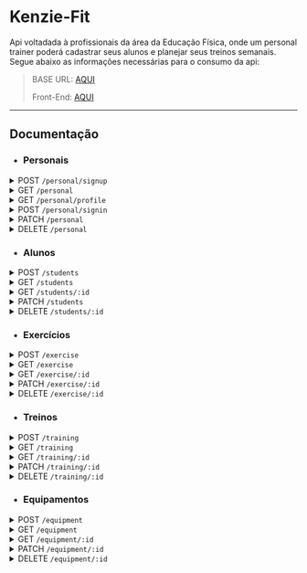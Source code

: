 # **Kenzie-Fit**

Api voltadada à profissionais da área da Educação Física, onde um personal trainer poderá cadastrar seus alunos e planejar seus treinos semanais. Segue abaixo as informações necessárias para o consumo da api:

> <p>BASE URL: <a href="https://academy-api-kenzie.herokuapp.com/">AQUI</a></p>
> <p>Front-End: <a href="https://github.com/thdias00/kenzie-fit">AQUI</a></p>

---

## **Documentação**

- ### **Personais**

<details>
  <summary>POST <code>/personal/signup</code></summary>
<p>Cadastra um novo personal no banco de dados.</p>
Corpo da requisição:

```json
{
  "nome": "Lucas Pereira",
  "email": "Lucas@email.com",
  "cpf": "333.333.333-34",
  "senha": "*aA123456"
}
```

Corpo da resposta `201 CREATED`:

```json
{
  "id": 3,
  "nome": "Lucas Pereira",
  "email": "Lucas@email.com",
  "cpf": "333.333.333-34",
  "alunos": []
}
```

</details>

<details>
  <summary>GET <code>/personal</code></summary>
<p>Retorna uma lista contendo todos os personais cadastrados no banco de dados.</p>
Corpo da requisição:

```
Não há corpo
```

Corpo da resposta `200 OK`:

```json
{
  "personal": [
    {
      "id": 1,
      "nome": "Augusto Pereira",
      "email": "Augusto@email.com",
      "cpf": "333.333.333-33",
      "alunos": []
    },
    {
      "id": 3,
      "nome": "Lucas Pereira",
      "email": "Lucas@email.com",
      "cpf": "333.333.333-34",
      "alunos": []
    }
  ]
}
```

</details>

<details>
  <summary>GET <code>/personal/profile</code></summary>
<p>Retorna as informações do personal indicado no token.</p>
Corpo da requisição:

```
Não há corpo
```

Corpo da resposta `200 OK`:

```json
{
  "id": 3,
  "nome": "Lucas Pereira",
  "email": "Lucas@email.com",
  "cpf": "333.333.333-34",
  "alunos": []
}
```

</details>

<details>
  <summary>POST <code>/personal/signin</code></summary>
<p>Realiza o login de um personal já cadastrado no banco de dados.</p>
Corpo da requisição:

```json
{
  "email": "Lucas@email.com",
  "senha": "*aA123456"
}
```

Corpo da resposta `200 OK`:

```json
{
  "token": "eyJ0eXAiOiJKV1QiLCJhbGciOiJIUzI1NiJ9.eyJmcmVzaCI6ZmFsc2UsImlhdCI6MTY1MTgwNDExNiwianRpIjoiOTE5ZDMyZTEtZTBiZS00ODE2LWIxZmMtNDY5MjUwNDUxNmJjIiwidHlwZSI6ImFjY2VzcyIsInN1YiI6eyJpZCI6Mywibm9tZSI6Ikx1Y2FzIFBlcmVpcmEiLCJlbWFpbCI6Ikx1Y2FzQGVtYWlsLmNvbSIsImNwZiI6IjMzMy4zMzMuMzMzLTM0IiwiYWx1bm9zIjpbXX0sIm5iZiI6MTY1MTgwNDExNiwiZXhwIjoxNjUxODA3NzE2fQ.M4lOkNw83LL4zOvysrrHQGL7TRJKPtvxbGlEu3MWP60",
  "user": {
    "id": 3,
    "nome": "Lucas Pereira",
    "email": "Lucas@email.com",
    "cpf": "333.333.333-34",
    "alunos": []
  }
}
```

</details>

<details>
  <summary>PATCH <code>/personal</code></summary>
<p>Atualiza as informações de um personal já cadastrado no banco de dados.</p>
Corpo da requisição:

```json
{
  "nome": "Lucas Pereira Silva"
}
```

Corpo da resposta `200 OK`:

```json
{
  "id": 3,
  "nome": "Lucas Pereira Silva",
  "email": "Lucas@email.com",
  "cpf": "333.333.333-34",
  "alunos": []
}
```

</details>

<details>
  <summary>DELETE <code>/personal</code></summary>
<p>Exclui um personal do banco de dados.</p>
Corpo da requisição:

```json
Não há corpo
```

Corpo da resposta `204 NO CONTENT`:

```json
Não há corpo
```

</details>

- ### **Alunos**

<details>
  <summary>POST <code>/students</code></summary>

<p>Cadastra um novo aluno no banco de dados.</p>
Corpo da requisição:

```json
{
  "nome": "Antonio Ruiz",
  "telefone": "(99)99999-9999",
  "email": "antonio@email.com",
  "peso": 80,
  "altura": 1.75
}
```

Corpo da resposta `201 CREATED`:

```json
{
  "nome": "Antonio Ruiz",
  "telefone": "(99)99999-9999",
  "email": "antonio@email.com",
  "peso": 80,
  "altura": 2.0,
  "imc": 26.0,
  "personal": {
    "id": 1,
    "nome": "Augusto Pereira",
    "cpf": "333.333.333-33"
  },
  "treinos": []
}
```

</details>

<details>
  <summary>GET <code>/students</code></summary>

<p>Retorna uma lista contendo todos os alunos cadastrados no banco de dados.</p>
Corpo da requisição:

```json
Não há corpo
```

Corpo da resposta `200 OK`:

```json
{
  "count": 2,
  "alunos": [
    {
      "id": 1,
      "nome": "Antonio Ruiz",
      "telefone": "(99)99999-9999",
      "email": "antonio@email.com",
      "peso": 80,
      "altura": 2.0,
      "imc": 26.0,
      "treinos": []
    },
    {
      "id": 2,
      "nome": "Carlos Barbosa",
      "telefone": "(99)99999-9999",
      "email": "Carlos@email.com",
      "peso": 80,
      "altura": 2.0,
      "imc": 26.0,
      "treinos": []
    }
  ]
}
```

</details>

<details>
  <summary>GET <code>/students/:id</code></summary>

<p>Retorna as informações do aluno indicado na url.</p>
Corpo da requisição:

```json
Não há corpo
```

Corpo da resposta `200 OK`:

```json
{
  "id": 1,
  "nome": "Antonio Ruiz",
  "telefone": "(99)99999-9999",
  "email": "antonio@email.com",
  "peso": 80,
  "altura": 2.0,
  "imc": 26.0,
  "personal": {
    "id": 1,
    "nome": "Augusto Pereira",
    "cpf": "333.333.333-33"
  },
  "treinos": []
}
```

</details>

<details>
  <summary>PATCH <code>/students</code></summary>

<p>Atualiza as informações de um aluno no banco de dados.</p>
Corpo da requisição:

```json
{
  "nome": "Antonio Luiz"
}
```

Corpo da resposta `200 OK`:

```json
{
  "id": 1,
  "nome": "Antonio Luiz",
  "telefone": "(99)99999-9999",
  "email": "antonio@email.com",
  "peso": 80,
  "altura": 2.0,
  "imc": 26.0,
  "treinos": []
}
```

</details>

<details>
  <summary>DELETE <code>/students/:id</code></summary>

<p>Deleta um aluno do banco de dados.</p>
Corpo da requisição:

```json
Não há corpo
```

Corpo da resposta `204 NO CONTENT`:

```json
Não há corpo
```

</details>

- ### **Exercícios**

<details>
  <summary>POST <code>/exercise</code></summary>

<p>Cadastra um novo exercício no banco de dados.</p>
Corpo da requisição:

```json
{
  "nome": "Supino Reto",
  "series": 4,
  "repeticoes": 15,
  "carga": "10kg cada lado",
  "estimulo": "Peito",
  "aparelho": "Supino"
}
```

Corpo da resposta `201 CREATED`:

```json
{
  "id": 1,
  "nome": "Supino Reto",
  "estimulo": "Peito",
  "execucao": {
    "id": 1,
    "series": 4,
    "repeticoes": 15,
    "carga": "10kg cada lado"
  },
  "aparelho": {
    "id": 3,
    "nome": "Supino",
    "codigo": 2
  }
}
```

</details>

<details>
  <summary>GET <code>/exercise</code></summary>

<p>Retorna uma lista contendo todos os exercícios cadastrados no banco de dados.</p>
Corpo da requisição:

```json
Não há corpo
```

Corpo da resposta `200 OK`:

```json
[
  {
    "id": 1,
    "nome": "Supino Reto",
    "estimulo": "Peito",
    "execucao": {
      "id": 1,
      "series": 4,
      "repeticoes": 15,
      "carga": "10kg cada lado"
    },
    "aparelho": {
      "id": 3,
      "nome": "Supino",
      "codigo": 2
    }
  },
  {
    "id": 2,
    "nome": "Supino Inclinado",
    "estimulo": "Peito",
    "execucao": {
      "id": 2,
      "series": 4,
      "repeticoes": 15,
      "carga": "10kg cada lado"
    },
    "aparelho": {
      "id": 3,
      "nome": "Supino",
      "codigo": 2
    }
  }
]
```

</details>

<details>
  <summary>GET <code>/exercise/:id</code></summary>

<p>Retorna as informações do exercício indicado na url.</p>
Corpo da requisição:

```json
Não há corpo
```

Corpo da resposta `200 OK`:

```json
{
  "id": 1,
  "nome": "Supino Reto",
  "estimulo": "Peito",
  "execucao": {
    "id": 1,
    "series": 4,
    "repeticoes": 15,
    "carga": "10kg cada lado"
  },
  "aparelho": {
    "id": 3,
    "nome": "Supino",
    "codigo": 2
  }
}
```

</details>

<details>
  <summary>PATCH <code>/exercise/:id</code></summary>

<p>Atualiza as informações de um exercício no banco de dados.</p>
Corpo da requisição:

```json
{
  "repeticoes": 10
}
```

Corpo da resposta `201 CREATED`:

```json
{
  "id": 1,
  "nome": "Supino Reto",
  "estimulo": "Peito",
  "execucao": {
    "id": 1,
    "series": 4,
    "repeticoes": 10,
    "carga": "10kg cada lado"
  },
  "aparelho": {
    "id": 3,
    "nome": "Supino",
    "codigo": 2
  }
}
```

</details>

<details>
  <summary>DELETE <code>/exercise/:id</code></summary>

<p>Deleta um exercício do banco de dados.</p>
Corpo da requisição:

```json
Não há corpo
```

Corpo da resposta `204 NO CONTENT`:

```json
Não há corpo
```

</details>

- ### **Treinos**

<details>
  <summary>POST <code>/training</code></summary>

<p>Cadastra um novo treino no banco de dados.</p>
Corpo da requisição:

```json
{
  "nome": "A",
  "personal_id": "1",
  "aluno_id": "1",
  "email_aluno": "antonio@email.com",
  "dia": "Segunda-Feira",
  "exercicios": ["Supino", "Supino Inclinado"]
}
```

Corpo da resposta `201 CREATED`:

```json
{
  "id": 1,
  "nome": "A",
  "dia": "Segunda-Feira",
  "personal": {
    "id": 1,
    "nome": "Augusto Pereira",
    "email": "Augusto@email.com",
    "cpf": "333.333.333-33"
  },
  "aluno": {
    "id": 1,
    "nome": "Antonio Luiz",
    "telefone": "(99)99999-9999",
    "email": "antonio@email.com",
    "peso": 80,
    "altura": 2.0,
    "imc": 26.0,
    "treinos": [
      {
        "id": 1,
        "nome": "A",
        "dia": "Segunda-Feira"
      }
    ]
  },
  "exercicios": [
    {
      "id": 2,
      "nome": "Supino Inclinado",
      "estimulo": "Peito",
      "execucao": {
        "id": 2,
        "series": 4,
        "repeticoes": 15,
        "carga": "10kg cada lado"
      },
      "aparelho": {
        "id": 3,
        "nome": "Supino",
        "codigo": 2
      }
    },
    {
      "id": 3,
      "nome": "Supino",
      "estimulo": "Peito",
      "execucao": {
        "id": 3,
        "series": 4,
        "repeticoes": 15,
        "carga": "10kg cada lado"
      },
      "aparelho": {
        "id": 3,
        "nome": "Supino",
        "codigo": 2
      }
    }
  ]
}
```

</details>

<details>
  <summary>GET <code>/training</code></summary>

<p>Retorna uma lista contendo todos os treinos cadastrados no banco de dados.</p>
Corpo da requisição:

```json
Não há corpo
```

Corpo da resposta `200 OK`:

```json
{
  "treinos": [
    {
      "id": 1,
      "nome": "A",
      "dia": "Segunda-Feira",
      "personal": {
        "id": 1,
        "nome": "Augusto Pereira",
        "email": "Augusto@email.com",
        "cpf": "333.333.333-33"
      },
      "aluno": {
        "id": 1,
        "nome": "Antonio Luiz",
        "telefone": "(99)99999-9999",
        "email": "antonio@email.com",
        "peso": 80,
        "altura": 2.0,
        "imc": 26.0,
        "treinos": [
          {
            "id": 1,
            "nome": "A",
            "dia": "Segunda-Feira"
          }
        ]
      },
      "exercicios": [
        {
          "id": 2,
          "nome": "Supino Inclinado",
          "estimulo": "Peito",
          "execucao": {
            "id": 2,
            "series": 4,
            "repeticoes": 15,
            "carga": "10kg cada lado"
          },
          "aparelho": {
            "id": 3,
            "nome": "Supino",
            "codigo": 2
          }
        },
        {
          "id": 3,
          "nome": "Supino",
          "estimulo": "Peito",
          "execucao": {
            "id": 3,
            "series": 4,
            "repeticoes": 15,
            "carga": "10kg cada lado"
          },
          "aparelho": {
            "id": 3,
            "nome": "Supino",
            "codigo": 2
          }
        }
      ]
    }
  ]
}
```

</details>

<details>
  <summary>GET <code>/training/:id</code></summary>

<p>Retorna as informações do treino indicado na url.</p>
Corpo da requisição:

```json
Não há corpo
```

Corpo da resposta `200 OK`:

```json
{
  "id": 1,
  "nome": "A",
  "dia": "Segunda-Feira",
  "personal": {
    "id": 1,
    "nome": "Augusto Pereira",
    "email": "Augusto@email.com",
    "cpf": "333.333.333-33"
  },
  "aluno": {
    "id": 1,
    "nome": "Antonio Luiz",
    "telefone": "(99)99999-9999",
    "email": "antonio@email.com",
    "peso": 80,
    "altura": 2.0,
    "imc": 26.0,
    "treinos": [
      {
        "id": 1,
        "nome": "A",
        "dia": "Segunda-Feira"
      }
    ]
  },
  "exercicios": [
    {
      "id": 2,
      "nome": "Supino Inclinado",
      "estimulo": "Peito",
      "execucao": {
        "id": 2,
        "series": 4,
        "repeticoes": 15,
        "carga": "10kg cada lado"
      },
      "aparelho": {
        "id": 3,
        "nome": "Supino",
        "codigo": 2
      }
    },
    {
      "id": 3,
      "nome": "Supino",
      "estimulo": "Peito",
      "execucao": {
        "id": 3,
        "series": 4,
        "repeticoes": 15,
        "carga": "10kg cada lado"
      },
      "aparelho": {
        "id": 3,
        "nome": "Supino",
        "codigo": 2
      }
    }
  ]
}
```

</details>

<details>
  <summary>PATCH <code>/training/:id</code></summary>

<p>Atualiza as informações de um treino no banco de dados.</p>
Corpo da requisição:

```json
{
  "exercicios": ["Barra", "Barra Inclinada"]
}
```

Corpo da resposta `201 CREATED`:

```json
{
  "id": 1,
  "nome": "A",
  "dia": "Segunda-Feira",
  "personal": {
    "id": 1,
    "nome": "Augusto Pereira",
    "email": "Augusto@email.com",
    "cpf": "333.333.333-33"
  },
  "aluno": {
    "id": 1,
    "nome": "Antonio Luiz",
    "telefone": "(99)99999-9999",
    "email": "antonio@email.com",
    "peso": 80,
    "altura": 2.0,
    "imc": 26.0,
    "treinos": [
      {
        "id": 1,
        "nome": "A",
        "dia": "Segunda-Feira"
      }
    ]
  },
  "exercicios": [
    {
      "id": 4,
      "nome": "Barra",
      "estimulo": "Peito",
      "execucao": {
        "id": 4,
        "series": 4,
        "repeticoes": 15,
        "carga": "10kg cada lado"
      },
      "aparelho": {
        "id": 3,
        "nome": "Supino",
        "codigo": 2
      }
    },
    {
      "id": 6,
      "nome": "Barra Inclinada",
      "estimulo": "Peito",
      "execucao": {
        "id": 6,
        "series": 4,
        "repeticoes": 15,
        "carga": "10kg cada lado"
      },
      "aparelho": {
        "id": 3,
        "nome": "Supino",
        "codigo": 2
      }
    }
  ]
}
```

</details>

<details>
  <summary>DELETE <code>/training/:id</code></summary>

<p>Deleta um treino do banco de dados.</p>
Corpo da requisição:

```json
Não há corpo
```

Corpo da resposta `204 NO CONTENT`:

```json
Não há corpo
```

</details>

- ### **Equipamentos**

<details>
  <summary>POST <code>/equipment</code></summary>
<p>Cadastra um novo equipamento no banco de dados.</p>
Corpo da requisição:

```json
{
  "nome": "Supino",
  "codigo": 2
}
```

Corpo da resposta `201 CREATED`:

```json
{
  "id": 3,
  "nome": "Supino",
  "codigo": 2
}
```

</details>

<details>
  <summary>GET <code>/equipment</code></summary>
<p>Retorna uma lista contendo todos os equipamentos cadastrados no banco de dados.</p>
Corpo da requisição:

```json
Não há corpo
```

Corpo da resposta `200 OK`:

```json
{
  "count": 2,
  "equipments": [
    {
      "id": 1,
      "nome": "Barra Lateral",
      "codigo": 1
    },
    {
      "id": 3,
      "nome": "Supino",
      "codigo": 2
    }
  ]
}
```

</details>

<details>
  <summary>GET <code>/equipment/:id</code></summary>
<p>Retorna as informações do equipamento indicado na url.</p>
Corpo da requisição:

```json
Não há corpo
```

Corpo da resposta `200 OK`:

```json
{
  "id": 1,
  "nome": "Barra Reta",
  "codigo": 1
}
```

</details>

<details>
  <summary>PATCH <code>/equipment/:id</code></summary>
<p>Atualiza as informações de um equipamento no banco de dados.</p>
Corpo da requisição:

```json
{
  "nome": "Barra Fixa"
}
```

Corpo da resposta `201 CREATED`:

```json
{
  "id": 1,
  "nome": "Barra Fixa",
  "codigo": 1
}
```

</details>

<details>
  <summary>DELETE <code>/equipment/:id</code></summary>
<p>Deleta um equipamento do banco de dados.</p>
Corpo da requisição:

```json
Não há corpo
```

Corpo da resposta `204 NO CONTENT`:

```json
Não há corpo
```

</details>
